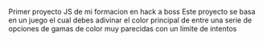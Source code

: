 Primer proyecto JS de mi formacion en hack a boss
Este proyecto se basa en un juego el cual debes adivinar el color principal de entre una serie de opciones de gamas de color muy parecidas con un limite de intentos
